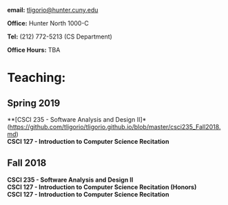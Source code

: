 **email:** tligorio@hunter.cuny.edu  

**Office:** Hunter North 1000-C 

**Tel:** (212) 772-5213 (CS Department)

**Office Hours:**  TBA

# Teaching:

## Spring 2019
**[CSCI 235 - Software Analysis and Design II]*(https://github.com/tligorio/tligorio.github.io/blob/master/csci235_Fall2018.md)  
**CSCI 127 - Introduction to Computer Science Recitation** 


## Fall 2018
**CSCI 235 - Software Analysis and Design II**   
**CSCI 127 - Introduction to Computer Science Recitation (Honors)**  
**CSCI 127 - Introduction to Computer Science Recitation** 
